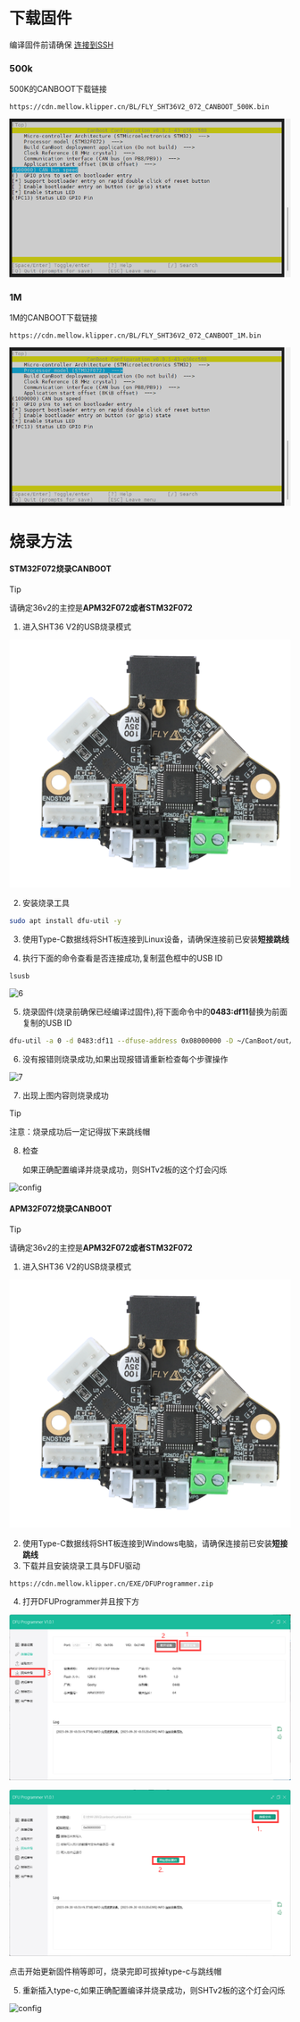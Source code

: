 

# 下载固件

编译固件前请确保 [连接到SSH](/introduction/conntossh "点击即可跳转")

<!-- tabs:start -->

### **500k**

500K的CANBOOT下载链接

```
https://cdn.mellow.klipper.cn/BL/FLY_SHT36V2_072_CANBOOT_500K.bin
```

![config](../../images/boards/fly_sht_v2/canboot2.png ":no-zooom")

### **1M**

1M的CANBOOT下载链接

```
https://cdn.mellow.klipper.cn/BL/FLY_SHT36V2_072_CANBOOT_1M.bin
```

![config](../../images/boards/fly_sht_v2/canboot1.png ":no-zooom")

<!-- tabs:end -->



# 烧录方法

<!-- tabs:start -->

#### **STM32F072烧录CANBOOT**

> [!TIP]
> 请确定36v2的主控是**APM32F072或者STM32F072**



1. 进入SHT36 V2的USB烧录模式

![usbflash](../../images/boards/fly_sht_v2/boot.png)

2. 安装烧录工具

```bash
sudo apt install dfu-util -y
```

3. 使用Type-C数据线将SHT板连接到Linux设备，请确保连接前已安装**短接跳线**

4. 执行下面的命令查看是否连接成功,复制蓝色框中的USB ID

```bash
lsusb
```

![6](../../images/boards/fly_sht36_42/6.png)

5. 烧录固件(烧录前确保已经编译过固件),将下面命令中的**0483:df11**替换为前面复制的USB ID

```bash
dfu-util -a 0 -d 0483:df11 --dfuse-address 0x08000000 -D ~/CanBoot/out/canboot.bin
```

6. 没有报错则烧录成功,如果出现报错请重新检查每个步骤操作

![7](../../images/boards/fly_sht36_42/7.png)

7. 出现上图内容则烧录成功

> [!TIP]
> 注意：烧录成功后一定记得拔下来跳线帽



8. 检查

    如果正确配置编译并烧录成功，则SHTv2板的这个灯会闪烁

![config](../../images/boards/fly_sht_v2/statusled.png ":no-zooom")



#### **APM32F072烧录CANBOOT**

> [!TIP]
> 请确定36v2的主控是**APM32F072或者STM32F072**



1. 进入SHT36 V2的USB烧录模式

![usbflash](../../images/boards/fly_sht_v2/boot.png)

2. 使用Type-C数据线将SHT板连接到Windows电脑，请确保连接前已安装**短接跳线**
3. 下载并且安装烧录工具与DFU驱动

```
https://cdn.mellow.klipper.cn/EXE/DFUProgrammer.zip
```

4. 打开DFUProgrammer并且按下方

![DFU](../../images/boards/fly_sht_v2/dfu.png)

![DFU](../../images/boards/fly_sht_v2/dfu1.png)

点击开始更新固件稍等即可，烧录完即可拔掉type-c与跳线帽

5. 重新插入type-c,如果正确配置编译并烧录成功，则SHTv2板的这个灯会闪烁

![config](../../images/boards/fly_sht_v2/statusled.png ":no-zooom")

<!-- tabs:end -->